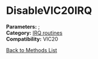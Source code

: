 # DisableVIC20IRQ

**Parameters:** ;  
**Category:** [IRQ routines](../categories/irq_routines.md)  
**Compatibility:** VIC20  


[Back to Methods List](../../SUMMARY.md)

